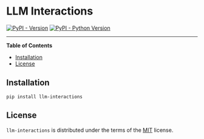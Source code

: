 # LLM Interactions

[![PyPI - Version](https://img.shields.io/pypi/v/llm-interactions.svg)](https://pypi.org/project/llm-interactions)
[![PyPI - Python Version](https://img.shields.io/pypi/pyversions/llm-interactions.svg)](https://pypi.org/project/llm-interactions)

-----

**Table of Contents**

- [Installation](#installation)
- [License](#license)

## Installation

```console
pip install llm-interactions
```

## License

`llm-interactions` is distributed under the terms of the [MIT](https://spdx.org/licenses/MIT.html) license.

